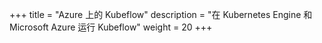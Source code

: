 +++
title = "Azure 上的 Kubeflow"
description = "在 Kubernetes Engine 和 Microsoft Azure 运行 Kubeflow"
weight = 20
+++
